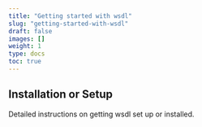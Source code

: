 ```yaml
---
title: "Getting started with wsdl"
slug: "getting-started-with-wsdl"
draft: false
images: []
weight: 1
type: docs
toc: true
---
```


## Installation or Setup
Detailed instructions on getting wsdl set up or installed.

